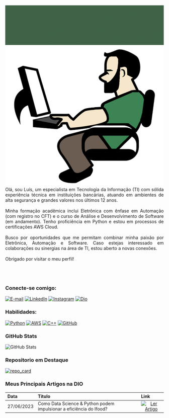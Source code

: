 <h1></h1>
<img src="https://github.com/CientistaPY/CientistaPY/blob/main/Grey%20Minimalist%20Modern%20Social%20Media%20Specialist%20LinkedIn%20Banner%20(2).gif?raw=true"
<br>
<img align="right"src="https://github.com/CientistaPY/CientistaPY/blob/main/PROGRAMER.png?raw=true"></a>
<br>
<p align="justify">Olá, sou Luís, um especialista em Tecnologia da Informação (TI) com sólida experiência técnica em instituições bancárias, atuando em ambientes de alta segurança e grandes valores nos últimos 12 anos.
<br>
<br>
Minha formação acadêmica inclui Eletrônica com ênfase em Automação (com registro no CFT) e o curso de Análise e Desenvolvimento de Software (em andamento). Tenho proficiência em Python e estou em processos de certificações AWS Cloud.
<br>
<br>
Busco por oportunidades que me permitam combinar minha paixão por Eletrônica, Automação e Software. Caso estejas interessado em colaborações ou sinergias na área de TI, estou aberto a novas conexões. 
<br>
<br>
Obrigado por visitar o meu perfil!
<br>
<br>
<br>
<br>


### Conecte-se comigo:
[![E-mail](https://img.shields.io/badge/-Email-416449?style=for-the-badge&logo=gmail&logoColor=D2B48C&color:D2B48C)](mailto:mailtoluiscarlos@gmail.com)
[![LinkedIn](https://img.shields.io/badge/-LinkedIn-416449?style=for-the-badge&logo=linkedin&logoColor=D2B48C&color:D2B48C)](https://www.linkedin.com/in/luís-pontes-289645137)
[![Instagram](https://img.shields.io/badge/-Instagram-416449?style=for-the-badge&logo=instagram&logoColor=D2B48C&color:D2B48C)](https://www.instagram.com/cientista.py/)
[![Dio](https://img.shields.io/badge/-Dio-416449?style=for-the-badge&logo=dtube&logoColor=D2B48C&color:D2B48C)](https://web.dio.me/users/MAILTOLUISCARLOS/)
<br>

### Habilidades:
[![Python](https://img.shields.io/badge/python-416449?style=for-the-badge&logo=python&logoColor=D2B48C&color:D2B48C)](https://www.python.org/)
[![AWS](https://img.shields.io/badge/AWS_Cloud-416449?style=for-the-badge&logo=amazon-aws&&logoColor=D2B48C&color:D2B48C)](http://aws.amazon.com/)
[![C++](https://img.shields.io/badge/C++-416449?style=for-the-badge&logo=c%2B%2B&&logoColor=D2B48C&color:D2B48C)](https://cplusplus.com/)
[![GitHub](https://img.shields.io/badge/-GitHub-416449?style=for-the-badge&logo=github&logoColor=D2B48C&color:D2B48C)](https://docs.github.com/)
<br>

### GitHub Stats
![GitHub Stats](https://github-readme-stats-git-masterrstaa-rickstaa.vercel.app/api?username=CientistaPy&theme=transparent&bg_color=416449&border_color=FFF&show_icons=true&icon_color=D2B48C&title_color=D2B48C&text_color=D2B48C)
<br>

### Repositorio em Destaque

[![repo_card](https://github-readme-stats.vercel.app/api/pin/?username=CientistaPY&repo=desafios_dio&cache_seconds=86400&theme=transparent&bg_color=416449&border_color=FFF&show_icons=true&icon_color=D2B48C&title_color=D2B48C&text_color=D2B48C)](https://github.com/CientistaPY/desafios_dio.git)

### Meus Principais Artigos na DIO
<table>
  <thead>
    <tr align="left">
      <th>Data</th>
      <th>Título</th>
      <th>Link</th>
    </tr>
  </thead>
  <tbody align="left">
    <tr>
      <td>27/06/2023</td>
      <td>Como Data Science & Python podem impulsionar a eficiência do Ifood?</td>
      <td align="center">
        <a href="https://www.dio.me/articles/como-data-science-python-podem-impulsionar-a-eficiencia-do-ifood">
           <img align="center" alt="Ler Artigo" src="https://img.shields.io/badge/-Ler_Artigo-416449?style=for-the-badge&logo=dtube&logoColor=D2B48C&color:D2B48C">
        </a>
      </td>
    </tr>
    <tr>
      
  <tfoot></tfoot>
</table>




